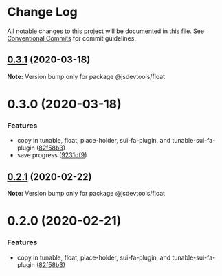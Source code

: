 # Change Log

All notable changes to this project will be documented in this file.
See [Conventional Commits](https://conventionalcommits.org) for commit guidelines.

## [0.3.1](https://github.com/jsdevtools/jsdevtools/compare/@jsdevtools/float@0.3.0...@jsdevtools/float@0.3.1) (2020-03-18)

**Note:** Version bump only for package @jsdevtools/float





# 0.3.0 (2020-03-18)


### Features

* copy in tunable, float, place-holder, sui-fa-plugin, and tunable-sui-fa-plugin ([82f58b3](https://github.com/jsdevtools/jsdevtools/commit/82f58b3c12b87a845e6550180aaf8ea6cc697dcb))
* save progress ([9231df9](https://github.com/jsdevtools/jsdevtools/commit/9231df9db0c049923527597ec514815d5f61a342))





## [0.2.1](https://github.com/jsdevtools/jsdevtools/compare/@jsdevtools/float@0.2.0...@jsdevtools/float@0.2.1) (2020-02-22)

**Note:** Version bump only for package @jsdevtools/float





# 0.2.0 (2020-02-21)


### Features

* copy in tunable, float, place-holder, sui-fa-plugin, and tunable-sui-fa-plugin ([82f58b3](https://github.com/jsdevtools/jsdevtools/commit/82f58b3c12b87a845e6550180aaf8ea6cc697dcb))
